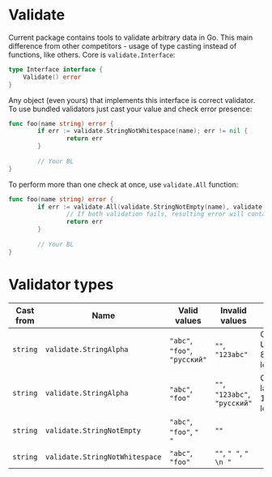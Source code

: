 # Validate

Current package contains tools to validate arbitrary data in Go. 
This main difference from other competitors - usage of type casting instead of functions, like others.
Core is `validate.Interface`:

```go
type Interface interface {
	Validate() error
}
```

Any object (even yours) that implements this interface is correct validator. 
To use bundled validators just cast your value and check error presence:

```go
func foo(name string) error {
        if err := validate.StringNotWhitespace(name); err != nil {
                return err
        }
        
        // Your BL
}
```

To perform more than one check at once, use `validate.All` function:
```go
func foo(name string) error {
        if err := validate.All(validate.StringNotEmpty(name), validate.StringLatin(name)); err != nil {
                // If both validation fails, resulting error will contain combined message
                return err
        }
        
        // Your BL
}
```

# Validator types

| Cast from | Name | Valid values | Invalid values |  |
| --------- | ---- | ------------ | -------------- | --- |
| `string` | `validate.StringAlpha` | `"abc"`, `"foo"`, `"русский"` | `""`, `"123abc"` | Only UTF-8 letters |
| `string` | `validate.StringAlpha` | `"abc"`, `"foo"` | `""`, `"123abc"`, `"русский"` | Only latin-1 letters |
| `string` | `validate.StringNotEmpty` | `"abc"`, `"foo"`, `" "` | `""` | |
| `string` | `validate.StringNotWhitespace` | `"abc"`, `"foo"` | `""`, `" "`, `" \n "` | |

